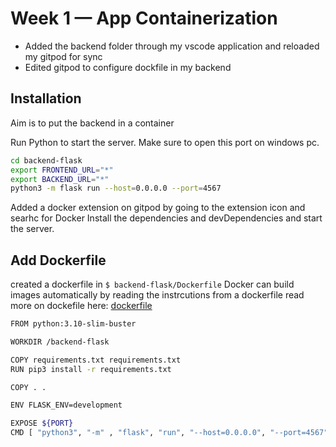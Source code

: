 # Week 1 — App Containerization

- Added the backend folder through my vscode application and reloaded my gitpod for sync
- Edited gitpod to configure dockfile in my backend

## Installation

Aim is to put the backend in a container

Run Python to start the server. Make sure to open this port on windows pc.

```sh
cd backend-flask
export FRONTEND_URL="*"
export BACKEND_URL="*"
python3 -m flask run --host=0.0.0.0 --port=4567
```

Added a docker extension on gitpod by going to the extension icon and searhc for Docker
Install the dependencies and devDependencies and start the server.

## Add Dockerfile

created a dockerfile in `$ backend-flask/Dockerfile`
Docker can build images automatically by reading the instrcutions from a dockerfile
read more on dockefile here: [dockerfile](https://docs.docker.com/engine/reference/builder/)

```sh
FROM python:3.10-slim-buster

WORKDIR /backend-flask

COPY requirements.txt requirements.txt
RUN pip3 install -r requirements.txt

COPY . .

ENV FLASK_ENV=development

EXPOSE ${PORT}
CMD [ "python3", "-m" , "flask", "run", "--host=0.0.0.0", "--port=4567"]
```
